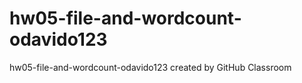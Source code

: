 # hw05-file-and-wordcount-odavido123
hw05-file-and-wordcount-odavido123 created by GitHub Classroom
